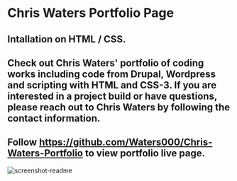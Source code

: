 # Chris Waters Portfolio Page

## Intallation on HTML / CSS.

## Check out Chris Waters' portfolio of coding works including code from Drupal, Wordpress and scripting with HTML and CSS-3. If you are interested in a project build or have questions, please reach out to Chris Waters by following the contact information.

## Follow https://github.com/Waters000/Chris-Waters-Portfolio to view portfolio live page.

![screenshot-readme](https://user-images.githubusercontent.com/94644749/147699005-6774809e-8ea7-4b63-8e00-24d01574d263.png)


